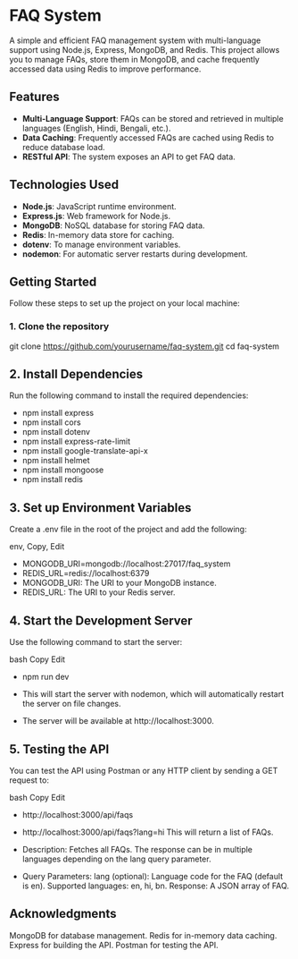 # FAQ System

A simple and efficient FAQ management system with multi-language support using Node.js, Express, MongoDB, and Redis. This project allows you to manage FAQs, store them in MongoDB, and cache frequently accessed data using Redis to improve performance.

## Features

- **Multi-Language Support**: FAQs can be stored and retrieved in multiple languages (English, Hindi, Bengali, etc.).
- **Data Caching**: Frequently accessed FAQs are cached using Redis to reduce database load.
- **RESTful API**: The system exposes an API to get FAQ data.

## Technologies Used

- **Node.js**: JavaScript runtime environment.
- **Express.js**: Web framework for Node.js.
- **MongoDB**: NoSQL database for storing FAQ data.
- **Redis**: In-memory data store for caching.
- **dotenv**: To manage environment variables.
- **nodemon**: For automatic server restarts during development.

## Getting Started

Follow these steps to set up the project on your local machine:

### 1. Clone the repository


git clone https://github.com/yourusername/faq-system.git
cd faq-system

## 2. Install Dependencies
Run the following command to install the required dependencies:


- npm install express
- npm install  cors
- npm install  dotenv
- npm install  express-rate-limit
- npm install  google-translate-api-x
- npm install  helmet
- npm install  mongoose
- npm install  redis

## 3. Set up Environment Variables
Create a .env file in the root of the project and add the following:

env, Copy, Edit
- MONGODB_URI=mongodb://localhost:27017/faq_system
- REDIS_URL=redis://localhost:6379
- MONGODB_URI: The URI to your MongoDB instance.
- REDIS_URL: The URI to your Redis server.

## 4. Start the Development Server
Use the following command to start the server:

bash
Copy
Edit
- npm run dev
- This will start the server with nodemon, which will automatically restart the server on file changes.

- The server will be available at http://localhost:3000.

## 5. Testing the API

You can test the API using Postman or any HTTP client by sending a GET request to:

bash
Copy
Edit
- http://localhost:3000/api/faqs
- http://localhost:3000/api/faqs?lang=hi
This will return a list of FAQs.

- Description: Fetches all FAQs. The response can be in multiple languages depending on the lang query parameter.
- Query Parameters:
lang (optional): Language code for the FAQ (default is en).
Supported languages: en, hi, bn.
Response: A JSON array of FAQ.

## Acknowledgments
MongoDB for database management.
Redis for in-memory data caching.
Express for building the API.
Postman for testing the API.
